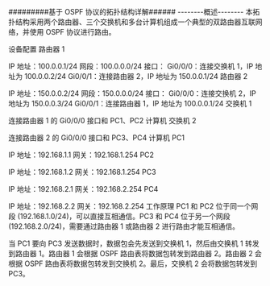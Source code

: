 #########基于 OSPF 协议的拓扑结构详解######
--------概述--------
本拓扑结构采用两个路由器、三个交换机和多台计算机组成一个典型的双路由器互联网络，并使用 OSPF 协议进行路由。

设备配置
路由器 1

IP 地址：100.0.0.1/24
网段：100.0.0.0/24
接口：
Gi0/0/0：连接交换机 1，IP 地址为 100.0.0.2/24
Gi0/0/1：连接路由器 2，IP 地址为 150.0.0.1/24
路由器 2

IP 地址：150.0.0.2/24
网段：150.0.0.0/24
接口：
Gi0/0/0：连接交换机 2，IP 地址为 150.0.0.3/24
Gi0/0/1：连接路由器 1，IP 地址为 100.0.0.1/24
交换机 1

连接路由器 1 的 Gi0/0/0 接口和 PC1、PC2 计算机
交换机 2

连接路由器 2 的 Gi0/0/0 接口和 PC3、PC4 计算机
PC1

IP 地址：192.168.1.1
网关：192.168.1.254
PC2

IP 地址：192.168.1.2
网关：192.168.1.254
PC3

IP 地址：192.168.2.1
网关：192.168.2.254
PC4

IP 地址：192.168.2.2
网关：192.168.2.254
工作原理
PC1 和 PC2 位于同一个网段 (192.168.1.0/24)，可以直接互相通信。PC3 和 PC4 位于另一个网段 (192.168.2.0/24)，需要通过路由器 1 或路由器 2 进行路由才能互相通信。

当 PC1 要向 PC3 发送数据时，数据包会先发送到交换机 1，然后由交换机 1 转发到路由器 1。路由器 1 会根据 OSPF 路由表将数据包转发到路由器 2。路由器 2 会根据 OSPF 路由表将数据包转发到交换机 2。最后，交换机 2 会将数据包转发到 PC3。